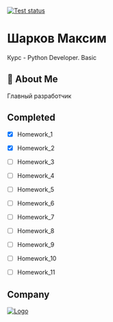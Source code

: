 [![Test status](https://github.com/MaksSharkov/otus-pybasic/actions/workflows/run_tests.yml/badge.svg?branch=master)](https://github.com/MaksSharkov/otus-pybasic/actions/workflows/run_tests.yml)
# Шарков Максим
Курс - Python Developer. Basic


## 🚀 About Me
Главный разработчик


## Completed
- [x]  Homework_1
- [x]  Homework_2
- [ ]  Homework_3
- [ ]  Homework_4
- [ ]  Homework_5
- [ ]  Homework_6
- [ ]  Homework_7
- [ ]  Homework_8
- [ ]  Homework_9
- [ ]  Homework_10
- [ ]  Homework_11


## Company
[![Logo](https://259506.selcdn.ru/sites-static/site7194/fb89a9e6-0740-4f15-84c5-91ecb61e1a15/fb89a9e6-0740-4f15-84c5-91ecb61e1a15-711299.png)](https://nobilis.team/)
